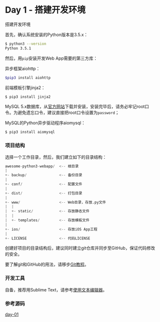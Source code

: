 # Day 1 - 搭建开发环境

搭建开发环境

首先，确认系统安装的Python版本是3.5.x：

```bash
$ python3 --version
Python 3.5.1
```

然后，用`pip`安装开发Web App需要的第三方库：

异步框架aiohttp：

```bash
$pip3 install aiohttp
```

前端模板引擎jinja2：

```bash
$ pip3 install jinja2
```

MySQL 5.x数据库，从[官方网站](http://dev.mysql.com/downloads/mysql/5.6.html)下载并安装，安装完毕后，请务必牢记root口令。为避免遗忘口令，建议直接把root口令设置为`password`；

MySQL的Python异步驱动程序aiomysql：

```bash
$ pip3 install aiomysql
```

### 项目结构

选择一个工作目录，然后，我们建立如下的目录结构：

```py
awesome-python3-webapp/  <-- 根目录
|
+- backup/               <-- 备份目录
|
+- conf/                 <-- 配置文件
|
+- dist/                 <-- 打包目录
|
+- www/                  <-- Web目录，存放.py文件
|  |
|  +- static/            <-- 存放静态文件
|  |
|  +- templates/         <-- 存放模板文件
|
+- ios/                  <-- 存放iOS App工程
|
+- LICENSE               <-- 代码LICENSE
```

创建好项目的目录结构后，建议同时建立git仓库并同步至GitHub，保证代码修改的安全。

要了解git和GitHub的用法，请移步[Git教程](http://www.liaoxuefeng.com/wiki/0013739516305929606dd18361248578c67b8067c8c017b000)。

### 开发工具

自备，推荐用Sublime Text，请参考[使用文本编辑器]()。

### 参考源码

[day-01](https://github.com/michaelliao/awesome-python3-webapp/tree/day-01)  
